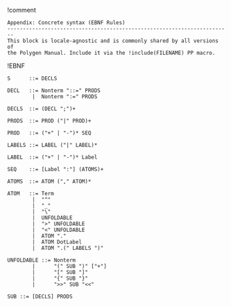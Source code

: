 
!comment
~~~~~~~~~~~~~~~~~~~~~~~~~~~~~~~~~~~~~~~~~~~~~~~~~~~~~~~~~~~~~~~~~~~~~~~~
Appendix: Concrete syntax (EBNF Rules)
------------------------------------------------------------------------
This block is locale-agnostic and is commonly shared by all versions of
the Polygen Manual. Include it via the !include(FILENAME) PP macro.
~~~~~~~~~~~~~~~~~~~~~~~~~~~~~~~~~~~~~~~~~~~~~~~~~~~~~~~~~~~~~~~~~~~~~~~~

!EBNF
~~~~~~~~~~~~~~~~~~~~~~~~~~~~~~~~~~~~~~~~~~~~~~~~~~~~~~~~~~~~~~~~~~~~~~~~~~~~~~
S      ::= DECLS

DECL   ::= Nonterm "::=" PRODS
        |  Nonterm ":=" PRODS

DECLS  ::= (DECL ";")+

PRODS  ::= PROD ("|" PROD)+

PROD   ::= ("+" | "-")* SEQ

LABELS ::= LABEL ("|" LABEL)*

LABEL  ::= ("+" | "-")* Label

SEQ    ::= [Label ":"] (ATOMS)+

ATOMS  ::= ATOM ("," ATOM)*

ATOM   ::= Term
        |  "^"
        |  "_"
        |  "\"
        |  UNFOLDABLE
        |  ">" UNFOLDABLE
        |  "<" UNFOLDABLE
        |  ATOM "."
        |  ATOM DotLabel
        |  ATOM ".(" LABELS ")"

UNFOLDABLE ::= Nonterm
        |      "(" SUB ")" ["+"]
        |      "[" SUB "]"
        |      "{" SUB "}"
        |      ">>" SUB "<<"

SUB ::= [DECLS] PRODS
~~~~~~~~~~~~~~~~~~~~~~~~~~~~~~~~~~~~~~~~~~~~~~~~~~~~~~~~~~~~~~~~~~~~~~~~~~~~~~
